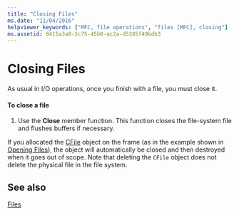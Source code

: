 ```yaml
---
title: "Closing Files"
ms.date: "11/04/2016"
helpviewer_keywords: ["MFC, file operations", "files [MFC], closing"]
ms.assetid: 8415a3a8-3c75-45b0-ac2a-d5385f49bdb3
---
```

# Closing Files

As usual in I/O operations, once you finish with a file, you must close it.

#### To close a file

1. Use the **Close** member function. This function closes the file-system file and flushes buffers if necessary.

If you allocated the [CFile](reference/cfile-class.md) object on the frame (as in the example shown in [Opening Files](opening-files.md)), the object will automatically be closed and then destroyed when it goes out of scope. Note that deleting the `CFile` object does not delete the physical file in the file system.

## See also

[Files](files-in-mfc.md)
